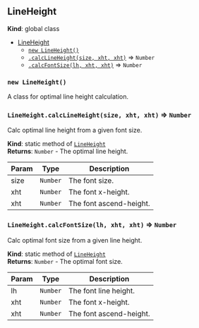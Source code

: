 <a name="LineHeight"></a>

## LineHeight
**Kind**: global class  

* [LineHeight](#LineHeight)
    * [`new LineHeight()`](#new_LineHeight_new)
    * [`.calcLineHeight(size, xht, xht)`](#LineHeight.calcLineHeight) ⇒ <code>Number</code>
    * [`.calcFontSize(lh, xht, xht)`](#LineHeight.calcFontSize) ⇒ <code>Number</code>

<a name="new_LineHeight_new"></a>

### `new LineHeight()`
A class for optimal line height calculation.

<a name="LineHeight.calcLineHeight"></a>

### `LineHeight.calcLineHeight(size, xht, xht)` ⇒ <code>Number</code>
Calc optimal line height from a given font size.

**Kind**: static method of <code>[LineHeight](#LineHeight)</code>  
**Returns**: <code>Number</code> - The optimal line height.  

| Param | Type | Description |
| --- | --- | --- |
| size | <code>Number</code> | The font size. |
| xht | <code>Number</code> | The font x-height. |
| xht | <code>Number</code> | The font ascend-height. |

<a name="LineHeight.calcFontSize"></a>

### `LineHeight.calcFontSize(lh, xht, xht)` ⇒ <code>Number</code>
Calc optimal font size from a given line height.

**Kind**: static method of <code>[LineHeight](#LineHeight)</code>  
**Returns**: <code>Number</code> - The optimal font size.  

| Param | Type | Description |
| --- | --- | --- |
| lh | <code>Number</code> | The font line height. |
| xht | <code>Number</code> | The font x-height. |
| xht | <code>Number</code> | The font ascend-height. |

